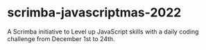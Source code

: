 # scrimba-javascriptmas-2022
A Scrimba initiative to Level up JavaScript skills with a daily coding challenge from December 1st to 24th. 
